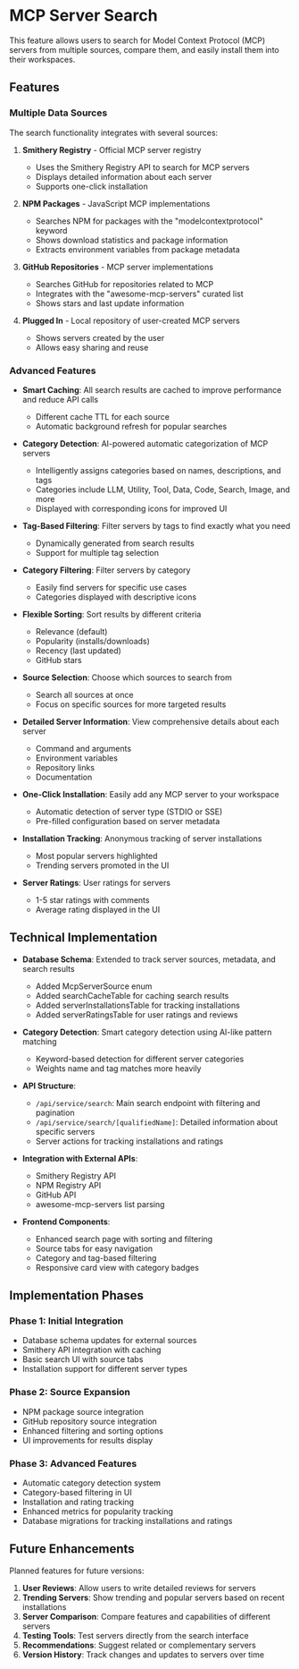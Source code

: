 # MCP Server Search

This feature allows users to search for Model Context Protocol (MCP) servers from multiple sources, compare them, and easily install them into their workspaces.

## Features

### Multiple Data Sources

The search functionality integrates with several sources:

1. **Smithery Registry** - Official MCP server registry
   - Uses the Smithery Registry API to search for MCP servers
   - Displays detailed information about each server
   - Supports one-click installation

2. **NPM Packages** - JavaScript MCP implementations
   - Searches NPM for packages with the "modelcontextprotocol" keyword
   - Shows download statistics and package information
   - Extracts environment variables from package metadata

3. **GitHub Repositories** - MCP server implementations
   - Searches GitHub for repositories related to MCP
   - Integrates with the "awesome-mcp-servers" curated list
   - Shows stars and last update information

4. **Plugged In** - Local repository of user-created MCP servers
   - Shows servers created by the user
   - Allows easy sharing and reuse

### Advanced Features

- **Smart Caching**: All search results are cached to improve performance and reduce API calls
  - Different cache TTL for each source
  - Automatic background refresh for popular searches

- **Category Detection**: AI-powered automatic categorization of MCP servers
  - Intelligently assigns categories based on names, descriptions, and tags
  - Categories include LLM, Utility, Tool, Data, Code, Search, Image, and more
  - Displayed with corresponding icons for improved UI

- **Tag-Based Filtering**: Filter servers by tags to find exactly what you need
  - Dynamically generated from search results
  - Support for multiple tag selection

- **Category Filtering**: Filter servers by category
  - Easily find servers for specific use cases
  - Categories displayed with descriptive icons

- **Flexible Sorting**: Sort results by different criteria
  - Relevance (default)
  - Popularity (installs/downloads)
  - Recency (last updated)
  - GitHub stars

- **Source Selection**: Choose which sources to search from
  - Search all sources at once
  - Focus on specific sources for more targeted results

- **Detailed Server Information**: View comprehensive details about each server
  - Command and arguments
  - Environment variables
  - Repository links
  - Documentation

- **One-Click Installation**: Easily add any MCP server to your workspace
  - Automatic detection of server type (STDIO or SSE)
  - Pre-filled configuration based on server metadata

- **Installation Tracking**: Anonymous tracking of server installations
  - Most popular servers highlighted
  - Trending servers promoted in the UI

- **Server Ratings**: User ratings for servers
  - 1-5 star ratings with comments
  - Average rating displayed in the UI

## Technical Implementation

- **Database Schema**: Extended to track server sources, metadata, and search results
  - Added McpServerSource enum
  - Added searchCacheTable for caching search results
  - Added serverInstallationsTable for tracking installations
  - Added serverRatingsTable for user ratings and reviews

- **Category Detection**: Smart category detection using AI-like pattern matching
  - Keyword-based detection for different server categories
  - Weights name and tag matches more heavily

- **API Structure**:
  - `/api/service/search`: Main search endpoint with filtering and pagination
  - `/api/service/search/[qualifiedName]`: Detailed information about specific servers
  - Server actions for tracking installations and ratings

- **Integration with External APIs**:
  - Smithery Registry API
  - NPM Registry API
  - GitHub API
  - awesome-mcp-servers list parsing

- **Frontend Components**:
  - Enhanced search page with sorting and filtering
  - Source tabs for easy navigation
  - Category and tag-based filtering
  - Responsive card view with category badges

## Implementation Phases

### Phase 1: Initial Integration
- Database schema updates for external sources
- Smithery API integration with caching
- Basic search UI with source tabs
- Installation support for different server types

### Phase 2: Source Expansion
- NPM package source integration
- GitHub repository source integration
- Enhanced filtering and sorting options
- UI improvements for results display

### Phase 3: Advanced Features
- Automatic category detection system
- Category-based filtering in UI
- Installation and rating tracking
- Enhanced metrics for popularity tracking
- Database migrations for tracking installations and ratings

## Future Enhancements

Planned features for future versions:

1. **User Reviews**: Allow users to write detailed reviews for servers
2. **Trending Servers**: Show trending and popular servers based on recent installations
3. **Server Comparison**: Compare features and capabilities of different servers
4. **Testing Tools**: Test servers directly from the search interface
5. **Recommendations**: Suggest related or complementary servers
6. **Version History**: Track changes and updates to servers over time 